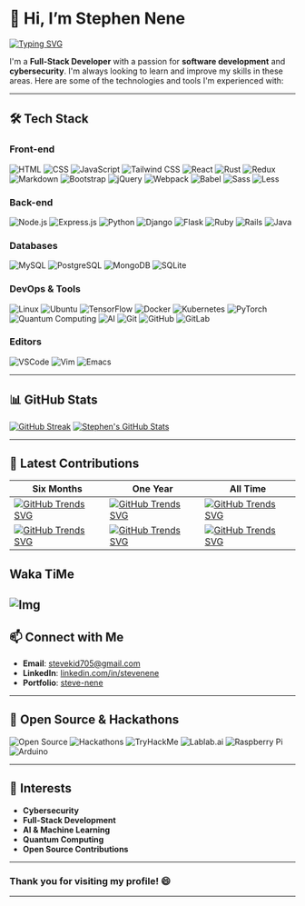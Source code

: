 

# 👋 Hi, I’m Stephen Nene

[![Typing SVG](https://readme-typing-svg.herokuapp.com?font=Arbutus&duration=2000&pause=500&color=11F70E&center=true&vCenter=true&width=435&lines=Cyber+Security;FullStack+Developer)](https://git.io/typing-svg)

I'm a **Full-Stack Developer** with a passion for **software development** and **cybersecurity**. I'm always looking to learn and improve my skills in these areas. Here are some of the technologies and tools I'm experienced with:

---

## 🛠️ **Tech Stack**

### **Front-end**

 ![HTML](https://img.shields.io/badge/HTML-E34F26.svg?style=for-the-badge&logo=html5&logoColor=white)
 ![CSS](https://img.shields.io/badge/CSS-1572B6.svg?style=for-the-badge&logo=css3&logoColor=white)
 ![JavaScript](https://img.shields.io/badge/JavaScript-F7DF1E.svg?style=for-the-badge&logo=javascript&logoColor=black)
 ![Tailwind CSS](https://img.shields.io/badge/Tailwind%20CSS-38B2AC.svg?style=for-the-badge&logo=tailwind-css&logoColor=white)
 ![React](https://img.shields.io/badge/React-61DAFB.svg?style=for-the-badge&logo=react&logoColor=white)
 ![Rust](https://img.shields.io/badge/Rust-000000.svg?style=for-the-badge&logo=rust&logoColor=white)
 ![Redux](https://img.shields.io/badge/Redux-764ABC.svg?style=for-the-badge&logo=redux&logoColor=white) 
 ![Markdown](https://img.shields.io/badge/Markdown-000000.svg?style=for-the-badge&logo=markdown&logoColor=white) 
 ![Bootstrap](https://img.shields.io/badge/Bootstrap-7952B3.svg?style=for-the-badge&logo=bootstrap&logoColor=white) 
 ![jQuery](https://img.shields.io/badge/jQuery-0769AD.svg?style=for-the-badge&logo=jquery&logoColor=white) 
 ![Webpack](https://img.shields.io/badge/Webpack-8DD6F9.svg?style=for-the-badge&logo=webpack&logoColor=black) 
 ![Babel](https://img.shields.io/badge/Babel-F9DC3E.svg?style=for-the-badge&logo=babel&logoColor=black) 
 ![Sass](https://img.shields.io/badge/Sass-CC6699.svg?style=for-the-badge&logo=sass&logoColor=white) 
 ![Less](https://img.shields.io/badge/Less-1D365D.svg?style=for-the-badge&logo=less&logoColor=white) 


### **Back-end**
![Node.js](https://img.shields.io/badge/Node.js-339933.svg?style=for-the-badge&logo=node.js&logoColor=white)
![Express.js](https://img.shields.io/badge/Express.js-000000.svg?style=for-the-badge&logo=express&logoColor=white)
![Python](https://img.shields.io/badge/Python-3776AB.svg?style=for-the-badge&logo=python&logoColor=white)
![Django](https://img.shields.io/badge/Django-092E20.svg?style=for-the-badge&logo=django&logoColor=white)
![Flask](https://img.shields.io/badge/Flask-000000.svg?style=for-the-badge&logo=flask&logoColor=white)
![Ruby](https://img.shields.io/badge/Ruby-CC342D.svg?style=for-the-badge&logo=ruby&logoColor=white)
![Rails](https://img.shields.io/badge/Rails-CC0000.svg?style=for-the-badge&logo=ruby-on-rails&logoColor=white)
![Java](https://img.shields.io/badge/Java-007396.svg?style=for-the-badge&logo=java&logoColor=white)



### **Databases**
![MySQL](https://img.shields.io/badge/MySQL-4479A1.svg?style=for-the-badge&logo=mysql&logoColor=white)
![PostgreSQL](https://img.shields.io/badge/PostgreSQL-336791.svg?style=for-the-badge&logo=postgresql&logoColor=white)
![MongoDB](https://img.shields.io/badge/MongoDB-47A248.svg?style=for-the-badge&logo=mongodb&logoColor=white)
![SQLite](https://img.shields.io/badge/SQLite-003B57.svg?style=for-the-badge&logo=sqlite&logoColor=white)


### **DevOps & Tools**

![Linux](https://img.shields.io/badge/Linux-FCC624.svg?style=for-the-badge&logo=linux&logoColor=black) 
![Ubuntu](https://img.shields.io/badge/Ubuntu-E95420.svg?style=for-the-badge&logo=ubuntu&logoColor=white)
![TensorFlow](https://img.shields.io/badge/TensorFlow-FF6F00.svg?style=for-the-badge&logo=tensorflow&logoColor=white) 
![Docker](https://img.shields.io/badge/Docker-2496ED.svg?style=for-the-badge&logo=docker&logoColor=white) 
![Kubernetes](https://img.shields.io/badge/Kubernetes-326CE5.svg?style=for-the-badge&logo=kubernetes&logoColor=white) 
![PyTorch](https://img.shields.io/badge/PyTorch-EE4C2C.svg?style=for-the-badge&logo=pytorch&logoColor=white) 
![Quantum Computing](https://img.shields.io/badge/Quantum_Computing-4285F4.svg?style=for-the-badge&logo=ibm&logoColor=white) 
![AI](https://img.shields.io/badge/AI-4285F4.svg?style=for-the-badge&logo=google&logoColor=white) 
![Git](https://img.shields.io/badge/Git-F05032.svg?style=for-the-badge&logo=git&logoColor=white) 
![GitHub](https://img.shields.io/badge/GitHub-181717.svg?style=for-the-badge&logo=github&logoColor=white) 
![GitLab](https://img.shields.io/badge/GitLab-FCA121.svg?style=for-the-badge&logo=gitlab&logoColor=white) 

### **Editors**
![VSCode](https://img.shields.io/badge/VSCode-0078d7.svg?style=for-the-badge&logo=visual-studio-code&logoColor=white)
![Vim](https://img.shields.io/badge/Vim-019733.svg?style=for-the-badge&logo=vim&logoColor=white)
![Emacs](https://img.shields.io/badge/Emacs-7F5AB6.svg?style=for-the-badge&logo=gnu-emacs&logoColor=white)

---

## 📊 **GitHub Stats**

[![GitHub Streak](https://github-readme-streak-stats.herokuapp.com?user=stephen-nene&theme=whatsapp-dark2)](https://git.io/streak-stats) 
[![Stephen's GitHub Stats](https://github-readme-stats.vercel.app/api?username=stephen-nene&show_icons=true&theme=radical)](https://github.com/stephen-nene/github-readme-stats)

---

## 🌟 **Latest Contributions**

| Six Months | One Year | All Time |
|------------|----------|----------|
| [![GitHub Trends SVG](https://api.githubtrends.io/user/svg/stephen-nene/langs?time_range=six_months&include_private=true&group=private&loc_metric=changed&theme=dark)](https://githubtrends.io) | [![GitHub Trends SVG](https://api.githubtrends.io/user/svg/stephen-nene/langs?time_range=one_year&theme=bright_lights)](https://githubtrends.io) | [![GitHub Trends SVG](https://api.githubtrends.io/user/svg/stephen-nene/langs?time_range=all_time&theme=synthwaves)](https://githubtrends.io) |
| [![GitHub Trends SVG](https://api.githubtrends.io/user/svg/stephen-nene/repos?time_range=six_months&include_private=true&group=private&loc_metric=changed&theme=dark)](https://githubtrends.io) | [![GitHub Trends SVG](https://api.githubtrends.io/user/svg/stephen-nene/repos?time_range=one_year&include_private=true&group=private&loc_metric=changed&theme=bright_lights)](https://githubtrends.io) | [![GitHub Trends SVG](https://api.githubtrends.io/user/svg/stephen-nene/repos?time_range=all_time&include_private=true&group=private&loc_metric=changed&theme=synthwaves)](https://githubtrends.io) |

## **Waka TiMe**

 ![Img](https://wakatime.com/share/@48a1c49d-c5f4-4f5c-b7b9-dc1fcdd31b24/9f85929c-2248-4c6e-af5c-91564c325c6c.png)
---

## 📫 **Connect with Me**

- **Email**: [stevekid705@gmail.com](mailto:stevekid705@gmail.com)
- **LinkedIn**: [linkedin.com/in/stevenene](https://www.linkedin.com/in/stevenene)
- **Portfolio**: [steve-nene](https://stevenene.vercel.app/)

---

## 🚀 **Open Source & Hackathons**

![Open Source](https://img.shields.io/badge/Open_Source-0082C9.svg?style=for-the-badge&logo=open-source-initiative&logoColor=white)
![Hackathons](https://img.shields.io/badge/Hackathons-00C7B7.svg?style=for-the-badge&logo=devpost&logoColor=white)
![TryHackMe](https://img.shields.io/badge/TryHackMe-212C42.svg?style=for-the-badge&logo=tryhackme&logoColor=white)
![Lablab.ai](https://img.shields.io/badge/Lablab.ai-050E2D.svg?style=for-the-badge&logo=lablabai&logoColor=white)
![Raspberry Pi](https://img.shields.io/badge/Raspberry_Pi-C51A4A.svg?style=for-the-badge&logo=raspberry-pi&logoColor=white) 
![Arduino](https://img.shields.io/badge/Arduino-00979D.svg?style=for-the-badge&logo=arduino&logoColor=white) 
   

---

## 🎯 **Interests**

- **Cybersecurity**
- **Full-Stack Development**
- **AI & Machine Learning**
- **Quantum Computing**
- **Open Source Contributions**

---

<!-- -
stephen-nene/stephen-nene is a ✨ special ✨ repository because its `README.md` (this file) appears on your GitHub profile.
You can click the Preview link to take a look at your changes.
- -->


### **Thank you for visiting my profile!** 😄

---
